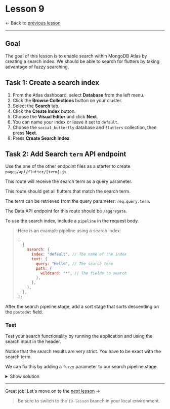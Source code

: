 # Lesson 9

<- Back to [previous lesson](https://github.com/mongodb-developer/social-app-demo/tree/8-lesson)

---

## Goal

The goal of this lesson is to enable search within MongoDB Atlas by creating a search index. We should be able to search for flutters by taking advantage of fuzzy searching.

## Task 1: Create a search index

1. From the Atlas dashboard, select **Database** from the left menu.
1. Click the **Browse Collections** button on your cluster.
1. Select the **Search** tab.
1. Click the **Create Index** button.
1. Choose the **Visual Editor** and click **Next**.
1. You can name your index or leave it set to `default`.
1. Choose the `social_butterfly` database and `flutters` collection, then press **Next**.
1. Press **Create Search Index**.

## Task 2: Add Search `term` API endpoint

Use the one of the other endpoint files as a starter to create `pages/api/flutter/[term].js`.

This route will receive the search term as a query parameter.

This route should get all flutters that match the search term.

The term can be retrieved from the query parameter: `req.query.term`.

The Data API endpoint for this route should be `/aggregate`.

To use the search index, include a `pipeline` in the request body.

> Here is an example pipeline using a search index:
>
> ```js
> [
>   {
>     $search: {
>       index: "default", // The name of the index
>       text: {
>         query: "Hello", // The search term
>         path: {
>           wildcard: "*", // The fields to search
>         },
>       },
>     },
>   },
> ];
> ```

After the search pipeline stage, add a sort stage that sorts descending on the `postedAt` field.

### Test

Test your search functionality by running the application and using the search input in the header.

Notice that the search results are very strict. You have to be exact with the search term.

We can fix this by adding a `fuzzy` parameter to our search pipeline stage.

<details>
<summary>Show solution</summary>

```js
case "GET":
  const term = req.query.term;
  const readData = await fetch(`${baseUrl}/aggregate`, {
    ...fetchOptions,
    body: JSON.stringify({
      ...fetchBody,
      pipeline: [
        {
          $search: {
            index: "default",
            text: {
              query: term,
              path: {
                wildcard: "*",
              },
              fuzzy: {}
            },
          },
        },
        { $sort: { postedAt: -1 } },
      ],
    }),
  });
  const readDataJson = await readData.json();
  res.status(200).json(readDataJson.documents);
  break;
```

</details>

---

Great job! Let's move on to the [next lesson](https://github.com/mongodb-developer/social-app-demo/tree/10-lesson) ->

> Be sure to switch to the `10-lesson` branch in your local environment.
